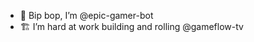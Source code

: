 - 🤖 Bip bop, I’m @epic-gamer-bot
- 🏗 I’m hard at work building and rolling @gameflow-tv

<!---
epic-gamer-bot/epic-gamer-bot is a ✨ special ✨ repository because its `README.md` (this file) appears on your GitHub profile.
You can click the Preview link to take a look at your changes.
--->
